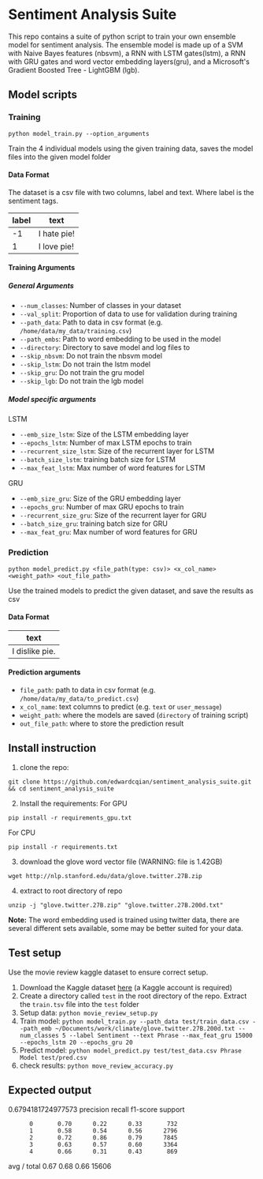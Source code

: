 # Sentiment Analysis Suite
This repo contains a suite of python script to train your own ensemble model for sentiment analysis. The ensemble model is made up of a SVM with Naive Bayes features (nbsvm), a RNN with LSTM gates(lstm), a RNN with GRU gates and word vector embedding layers(gru), and a Microsoft's Gradient Boosted Tree - LightGBM (lgb).

## Model scripts
### Training
```
python model_train.py --option_arguments
```
Train the 4 individual models using the given training data, saves the model files into the given model folder
#### Data Format
The dataset is a csv file with two columns, label and text. Where label is the sentiment tags.

|label|text|
|---|---|
|-1 |I hate pie!|
|1 |I love pie!|

#### Training Arguments
##### General Arguments

- `--num_classes`: Number of classes in your dataset 
- `--val_split`: Proportion of data to use for validation during training
- `--path_data`: Path to data in csv format (e.g. `/home/data/my_data/training.csv`)
- `--path_embs`: Path to word embedding to be used in the model
- `--directory`: Directory to save model and log files to 
- `--skip_nbsvm`: Do not train the nbsvm model
- `--skip_lstm`: Do not train the lstm model
- `--skip_gru`: Do not train the gru model
- `--skip_lgb`: Do not train the lgb model

##### Model specific arguments
LSTM

- `--emb_size_lstm`: Size of the LSTM embedding layer
- `--epochs_lstm`: Number of max LSTM epochs to train
- `--recurrent_size_lstm`: Size of the recurrent layer for LSTM
- `--batch_size_lstm`: training batch size for LSTM
- `--max_feat_lstm`: Max number of word features for LSTM

GRU

- `--emb_size_gru`: Size of the GRU embedding layer
- `--epochs_gru`: Number of max GRU epochs to train
- `--recurrent_size_gru`: Size of the recurrent layer for GRU
- `--batch_size_gru`: training batch size for GRU
- `--max_feat_gru`: Max number of word features for GRU

### Prediction
```
python model_predict.py <file_path(type: csv)> <x_col_name> <weight_path> <out_file_path>
```
Use the trained models to predict the given dataset, and save the results as csv
#### Data Format
|text|
|---|
|I dislike pie.|

#### Prediction arguments
- `file_path`: path to data in csv format (e.g. `/home/data/my_data/to_predict.csv`)
- `x_col_name`: text columns to predict (e.g. `text` or `user_message`)
- `weight_path`: where the models are saved (`directory` of training script)
- `out_file_path`: where to store the prediction result

## Install instruction
1. clone the repo:
```
git clone https://github.com/edwardcqian/sentiment_analysis_suite.git && cd sentiment_analysis_suite
```
2. Install the requirements:
For GPU
```
pip install -r requirements_gpu.txt
```
For CPU
```
pip install -r requirements.txt
```
3. download the glove word vector file (WARNING: file is 1.42GB)
```
wget http://nlp.stanford.edu/data/glove.twitter.27B.zip
```
4. extract to root directory of repo
```
unzip -j "glove.twitter.27B.zip" "glove.twitter.27B.200d.txt"
```
**Note:** The word embedding used is trained using twitter data, there are several different sets available, some may be better suited for your data.
## Test setup
Use the movie review kaggle dataset to ensure correct setup.
1. Download the Kaggle dataset [here](https://www.kaggle.com/c/sentiment-analysis-on-movie-reviews/data) (a Kaggle account is required)
2. Create a directory called `test` in the root directory of the repo. Extract the `train.tsv` file into the `test` folder
3. Setup data: `python movie_review_setup.py`
4. Train model: `python model_train.py --path_data test/train_data.csv --path_emb ~/Documents/work/climate/glove.twitter.27B.200d.txt --num_classes 5 --label Sentiment --text Phrase --max_feat_gru 15000 --epochs_lstm 20 --epochs_gru 20`
5. Predict model: `python model_predict.py test/test_data.csv Phrase Model test/pred.csv`
6. check results: `python move_review_accuracy.py`

## Expected output 
0.6794181724977573
             precision    recall  f1-score   support

          0       0.70      0.22      0.33       732
          1       0.58      0.54      0.56      2796
          2       0.72      0.86      0.79      7845
          3       0.63      0.57      0.60      3364
          4       0.66      0.31      0.43       869

avg / total       0.67      0.68      0.66     15606



